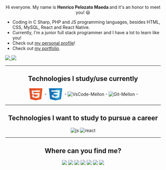 <p align="center">
	Hi everyone. My name is <b> Henrico Pelozato Maeda </b> and it's an honor to meet you! 😃
</p>

- Coding in C Sharp, PHP and JS programming languages, besides HTML, CSS, MySQL, React and React Native.
- Currently, I'm a junior full stack programmer and I have a lot to learn like you!
- Check out [my personal profile](https://www.instagram.com/henrico.maeda/)!
- Check out [my portfolio](https://www.linkedin.com/in/henricomaeda/).

<div>
	<a href="https://github.com/henricomaeda">
		<img height="190em" src="https://github-readme-stats.vercel.app/api?username=henricomaeda&show_icons=true&theme=vision-friendly-dark&include_all_commits=true&count_private=true"/>
		<img height="190em" src="https://github-readme-stats.vercel.app/api/top-langs/?username=henricomaeda&layout=compact&langs_count=7&theme=vision-friendly-dark"/>
	</a>
</div>

<hr></hr>
  
<h2 align="center"> Technologies I study/use currently </h2>
<div align="center">
	<img align="center" alt="HTML-Mellon" height="40" width="50" src="https://raw.githubusercontent.com/devicons/devicon/master/icons/html5/html5-original.svg"> -
<img align="center" alt="CSS-Mellon" height="40" width="50" src="https://raw.githubusercontent.com/devicons/devicon/master/icons/css3/css3-original.svg"> -
    <img align="center" alt="VsCode-Mellon" height="40" width="50" src="https://cdn.jsdelivr.net/gh/devicons/devicon/icons/vscode/vscode-original.svg"> -
    <img align="center" alt="Git-Mellon" height="40" width="50" src="https://cdn.jsdelivr.net/gh/devicons/devicon/icons/git/git-original.svg"> - 
</div>

<hr>

<h2 align="center">Technologies I want to study to pursue a career</h2>
<div align="center">
	<img align="center" alt="js" src="https://img.shields.io/badge/JavaScript-F7DF1E?style=for-the-badge&logo=javascript&logoColor=black" />
	<img align="center" alt="react" src="https://img.shields.io/badge/React-20232A?style=for-the-badge&logo=react&logoColor=61DAFB" />
</div>
  
<hr>
  
<h2 align="center">Where can you find me?</h2>
<div align="center">
	<a href="https://api.whatsapp.com/send?phone=5511941709741" target="_blank"><img src="https://img.shields.io/badge/WhatsApp-25D366?style=for-the-badge&logo=whatsapp&logoColor=white"></a>
	<a href="https://instagram.com/mellonfive" target="_blank"><img src="https://img.shields.io/badge/-Instagram-%23E4405F?style=for-the-badge&logo=instagram&logoColor=white" target="_blank"></a>
	<a href="mailto:felipe.mellao08@gmail.com"><img src="https://img.shields.io/badge/Gmail-D14836?style=for-the-badge&logo=gmail&logoColor=white" target="_blank"></a>
	<a href="https://www.facebook.com/felipe.castellimellao" target="_blank"><img src="https://img.shields.io/badge/Facebook-1877F2?style=for-the-badge&logo=facebook&logoColor=white"></a>
	<a href="https://www.linkedin.com/in/felipe-castelli-mell%C3%A3o-1a7a4497/" target="_blank"><img src="https://img.shields.io/badge/-LinkedIn-%230077B5?style=for-the-badge&logo=linkedin&logoColor=white" target="_blank"></a>
	<a href="https://discord.com/channels/@me" target="_blank"><img src="https://img.shields.io/badge/-discord-%230077B5?style=for-the-badge&logo=discord&logoColor=white" target="_blank"></a>
	<a href="https://medium.com/@felipe-mellao08" target="_blank"><img src="https://img.shields.io/badge/-medium-%230077B5?style=for-the-badge&logo=medium&logoColor=black" target="_blank"></a>
</div>
